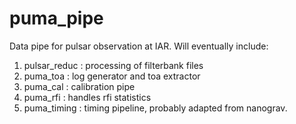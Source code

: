 # puma_pipe

Data pipe for pulsar observation at IAR. Will eventually include:

1) pulsar_reduc : processing of filterbank files
2) puma_toa : log generator and toa extractor
3) puma_cal : calibration pipe
4) puma_rfi : handles rfi statistics
5) puma_timing : timing pipeline, probably adapted from nanograv.
